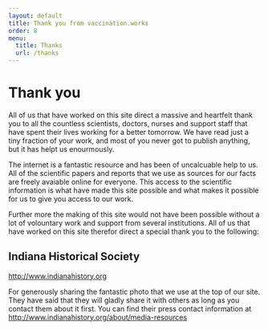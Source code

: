 ```yaml
---
layout: default
title: Thank you from vaccination.works
order: 8
menu:
  title: Thanks
  url: /thanks
---
```


# Thank you

All of us that have worked on this site direct a massive and heartfelt thank you to all the countless scientists, doctors, nurses and support staff that have spent their lives working for a better tomorrow. We have read just a tiny fraction of your work, and most of you never got to publish anything, but it has helpt us enourmously.

The internet is a fantastic resource and has been of uncalcuable help to us. All of the scientific papers and reports that we use as sources for our facts are freely avaiable online for everyone. This access to the scientific information is what have made this site possible and what makes it possible for us to give you access to our work.

Further more the making of this site would not have been possible without a lot of volountary work and support from several institutions. All of us that have worked on this site therefor direct a special thank you to the following:

## Indiana Historical Society

http://www.indianahistory.org

For generously sharing the fantastic photo that we use at the top of our site. They have said that they will gladly share it with others as long as you contact them about it first. You can find their press contact information at http://www.indianahistory.org/about/media-resources 

